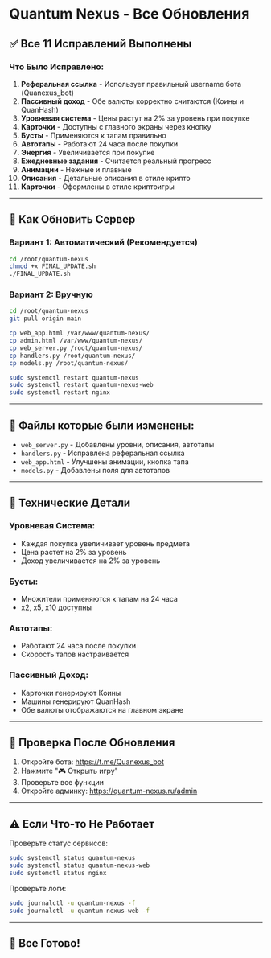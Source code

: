 # Quantum Nexus - Все Обновления

## ✅ Все 11 Исправлений Выполнены

### Что Было Исправлено:

1. **Реферальная ссылка** - Использует правильный username бота (Quanexus_bot)
2. **Пассивный доход** - Обе валюты корректно считаются (Коины и QuanHash)
3. **Уровневая система** - Цены растут на 2% за уровень при покупке
4. **Карточки** - Доступны с главного экраны через кнопку
5. **Бусты** - Применяются к тапам правильно
6. **Автотапы** - Работают 24 часа после покупки
7. **Энергия** - Увеличивается при покупке
8. **Ежедневные задания** - Считается реальный прогресс
9. **Анимации** - Нежные и плавные
10. **Описания** - Детальные описания в стиле крипто
11. **Карточки** - Оформлены в стиле криптоигры

---

## 🚀 Как Обновить Сервер

### Вариант 1: Автоматический (Рекомендуется)

```bash
cd /root/quantum-nexus
chmod +x FINAL_UPDATE.sh
./FINAL_UPDATE.sh
```

### Вариант 2: Вручную

```bash
cd /root/quantum-nexus
git pull origin main

cp web_app.html /var/www/quantum-nexus/
cp admin.html /var/www/quantum-nexus/
cp web_server.py /root/quantum-nexus/
cp handlers.py /root/quantum-nexus/
cp models.py /root/quantum-nexus/

sudo systemctl restart quantum-nexus
sudo systemctl restart quantum-nexus-web
sudo systemctl restart nginx
```

---

## 📁 Файлы которые были изменены:

- `web_server.py` - Добавлены уровни, описания, автотапы
- `handlers.py` - Исправлена реферальная ссылка
- `web_app.html` - Улучшены анимации, кнопка тапа
- `models.py` - Добавлены поля для автотапов

---

## 🔧 Технические Детали

### Уровневая Система:
- Каждая покупка увеличивает уровень предмета
- Цена растет на 2% за уровень
- Доход увеличивается на 2% за уровень

### Бусты:
- Множители применяются к тапам на 24 часа
- x2, x5, x10 доступны

### Автотапы:
- Работают 24 часа после покупки
- Скорость тапов настраивается

### Пассивный Доход:
- Карточки генерируют Коины
- Машины генерируют QuanHash
- Обе валюты отображаются на главном экране

---

## 📝 Проверка После Обновления

1. Откройте бота: https://t.me/Quanexus_bot
2. Нажмите "🎮 Открыть игру"
3. Проверьте все функции
4. Откройте админку: https://quantum-nexus.ru/admin

---

## ⚠️ Если Что-то Не Работает

Проверьте статус сервисов:

```bash
sudo systemctl status quantum-nexus
sudo systemctl status quantum-nexus-web
sudo systemctl status nginx
```

Проверьте логи:

```bash
sudo journalctl -u quantum-nexus -f
sudo journalctl -u quantum-nexus-web -f
```

---

## 🎉 Все Готово!








